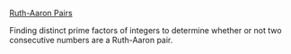 [Ruth-Aaron Pairs](https://www.reddit.com/r/dailyprogrammer/comments/3nkanm/20151005_challenge_235_easy_ruthaaron_pairs/)

Finding distinct prime factors of integers to determine whether or not two consecutive numbers are a Ruth-Aaron pair.
